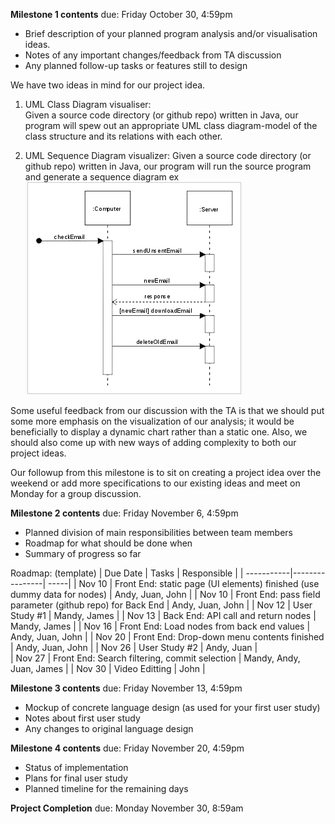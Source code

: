 **Milestone 1 contents** due: Friday October 30, 4:59pm
- Brief description of your planned program analysis and/or visualisation ideas.
- Notes of any important changes/feedback from TA discussion
- Any planned follow-up tasks or features still to design

We have two ideas in mind for our project idea.  

1. UML Class Diagram visualiser:  
Given a source code directory (or github repo) written in Java, our program will spew out an appropriate UML class diagram-model of the class structure and its relations with each other.  

2. UML Sequence Diagram visualizer:
Given a source code directory (or github repo) written in Java, our program will run the source program and generate a sequence diagram ex  
![Sequence Diagram](assets/sequence_diagram.PNG)  

Some useful feedback from our discussion with the TA is that we should put some more emphasis on the visualization of our analysis; it would be beneficially to display a dynamic chart rather than a static one.  Also, we should also come up with new ways of adding complexity to both our project ideas.

Our followup from this milestone is to sit on creating a project idea over the weekend or add more specifications to our existing ideas and meet on Monday for a group discussion.  
 

**Milestone 2 contents** due: Friday November 6, 4:59pm
- Planned division of main responsibilities between team members
- Roadmap for what should be done when
- Summary of progress so far

Roadmap: (template)
| Due Date   | Tasks          | Responsible  |
| -----------|----------------| -----|
| Nov 10     | Front End: static page (UI elements) finished (use dummy data for nodes)     | Andy, Juan, John  |
| Nov 10     | Front End: pass field parameter (github repo) for Back End                   | Andy, Juan, John  |
| Nov 12     | User Study #1                                                                | Mandy, James |
| Nov 13     | Back End: API call and return nodes                                          | Mandy, James |
| Nov 16     | Front End: Load nodes from back end values                                   | Andy, Juan, John |
| Nov 20     | Front End: Drop-down menu contents finished                                  | Andy, Juan, John |
| Nov 26     | User Study #2                                                                | Andy, Juan |  
| Nov 27     | Front End: Search filtering, commit selection                                | Mandy, Andy, Juan, James |
| Nov 30     | Video Editting                                                               | John |  



**Milestone 3 contents** due: Friday November 13, 4:59pm
- Mockup of concrete language design (as used for your first user study)
- Notes about first user study 
- Any changes to original language design



**Milestone 4 contents** due: Friday November 20, 4:59pm
- Status of implementation
- Plans for final user study 
- Planned timeline for the remaining days

**Project Completion** due: Monday November 30, 8:59am

